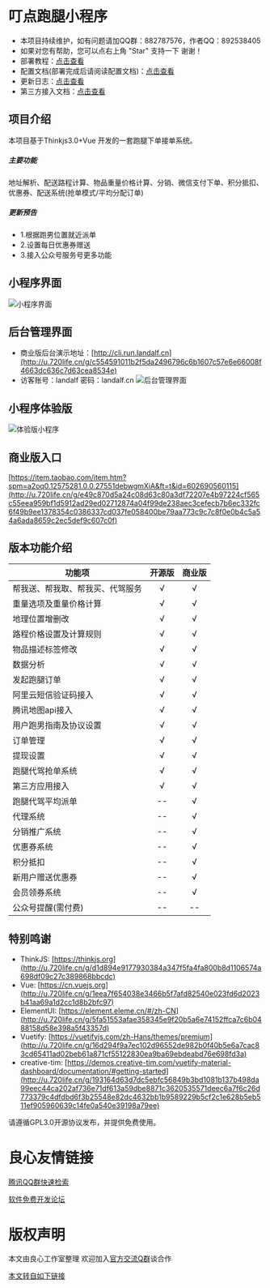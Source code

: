 #  叮点跑腿小程序 
- 本项目持续维护，如有问题请加QQ群：882787576，作者QQ：892538405
- 如果对您有帮助，您可以点右上角 "Star" 支持一下 谢谢！
- 部署教程：[点击查看](http://u.720life.cn/g/8a35642bd69eb006eb1f0259b3a6f6f0f5836932c2053d751f9244d7fffca9804fc04ece095e32cd7091d58e19d41c75)
- 配置文档(部署完成后请阅读配置文档)：[点击查看](http://u.720life.cn/g/8a35642bd69eb006eb1f0259b3a6f6f051639d80faa2b1c7d6029665d4a4ad9bfd3a55017d5d5a170f3be751f3236a4a)
- 更新日志：[点击查看](./update.md)
- 第三方接入文档：[点击查看](http://u.720life.cn/g/8a35642bd69eb006eb1f0259b3a6f6f08d64cc93fae0cf6a4a3033bd7eeab0c8bbcfb0b0fae6c58140381455dc52fb6a)
## 项目介绍
本项目基于Thinkjs3.0+Vue 开发的一套跑腿下单接单系统。
##### 主要功能
地址解析、配送路程计算、物品重量价格计算、分销、微信支付下单、积分抵扣、优惠券、配送系统(抢单模式/平均分配订单)
##### 更新预告
- 1.根据跑男位置就近派单
- 2.设置每日优惠券赠送
- 3.接入公众号服务号更多功能
## 小程序界面
![小程序界面](https://api.hbhzdtn.com/images/d2ed81c672a8f2242391e9e5fa80e8a2.png)
## 后台管理界面
- 商业版后台演示地址：[http://cli.run.landalf.cn](http://u.720life.cn/g/c554591011b2f5da2496796c6b1607c57e6e66008f4663dc636c7d63cea8534e)
- 访客账号：landalf 密码：landalf.cn
![后台管理界面](https://api.hbhzdtn.com/images/0a4b427ed5594aa38a02ae1ec682c358.png)
## 小程序体验版
![体验版小程序](https://api.hbhzdtn.com/images/bf99dc150222a849105c624987eddeaf.png)

## 商业版入口
[https://item.taobao.com/item.htm?spm=a2oq0.12575281.0.0.27551debwgmXiA&ft=t&id=602690560115](http://u.720life.cn/g/e49c870d5a24c08d63c80a3df72207e4b97224cf565c55eea959bf1d5912ad29ed02712874a04f99de238aec3cefecb7b6ec332fc6f49b9ee1378354c0386337cd037fe058400be79aa773c9c7c8f0e0b4c5a54a6ada8659c2ec5def9c607c0f)
## 版本功能介绍
功能项|开源版|商业版
---|:--:|:--:
帮我送、帮我取、帮我买、代驾服务|√|√
重量选项及重量价格计算|√|√
地理位置增删改|√|√
路程价格设置及计算规则|√|√
物品描述标签修改|√|√
数据分析|√|√
发起跑腿订单|√|√
阿里云短信验证码接入|√|√
腾讯地图api接入|√|√
用户跑男指南及协议设置|√|√
订单管理|√|√
提现设置|√|√
跑腿代驾抢单系统|√|√
第三方应用接入|√|√
跑腿代驾平均派单|--|√
代理系统|--|√
分销推广系统|--|√
优惠券系统|--|√
积分抵扣|--|√
新用户赠送优惠券|--|√
会员领券系统|--|√
公众号提醒(需付费)|--|--
## 特别鸣谢
- ThinkJS: [https://thinkjs.org](http://u.720life.cn/g/d1d894e9177930384a347f5fa4fa800b8d1106574a698df09c27c389868bbcdc)
- Vue: [https://cn.vuejs.org](http://u.720life.cn/g/1eea7f654038e3466b5f7afd82540e023fd6d2023b41aa69a1d2cc1d8b2bfc97)
- ElementUI: [https://element.eleme.cn/#/zh-CN](http://u.720life.cn/g/5fa51553afae358345e9f20b5a6e74152ffca7c6b0488158d58e398a5f43357d)
- Vuetify: [https://vuetifyjs.com/zh-Hans/themes/premium](http://u.720life.cn/g/16d294f9a7ec102d96552de982b0f40b5e6a7cac83cd65411ad02beb61a871cf55122830ea9ba69ebdeabd76e698fd3a)
- creative-tim: [https://demos.creative-tim.com/vuetify-material-dashboard/documentation/#getting-started](http://u.720life.cn/g/193164d63d7dc5ebfc56849b3bd1081b137b498da99eec44ca202af736e71df613a59dbe8871c3620535571deec6a7f6c26d773379c4dfdbd6f3b25548e82dc4632bb1b9589229b5cf2c1e628b5eb511ef905960639c14fe0a540e39198a79ee)

请遵循GPL3.0开源协议发布，并提供免费使用。



 # 良心友情链接

[腾讯QQ群快速检索](http://u.720life.cn/s/8cf73f7c)

[软件免费开发论坛](http://u.720life.cn/s/bbb01dc0)

# 版权声明 

本文由良心工作室整理 欢迎加入[官方交流Q群](https://u.720life.cn/s/f2316816)谈合作

[本文转自如下链接](http://u.720life.cn/g/2e71d0f0a5c601172267ba20d3a43c6eaaa348d48ba9bb8323df01a4a0bd56d37182167fb13531cf93767d739360a3c60e3b5f28082c478991674097b8a453c5)